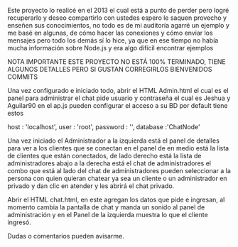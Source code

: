 Este proyecto lo realicé en el 2013 el cual está a punto de perder pero logré recuperarlo y deseo compartirlo con ustedes espero le saquen provecho y enseñen sus conocimientos, no todo es de mi auditoría agarré un ejemplo y me basé en algunas, de cómo hacer las conexiones y cómo enviar los mensajes pero todo los demás sí lo hice, ya que en ese tiempo no había mucha información sobre Node.js y era algo difícil encontrar ejemplos

NOTA IMPORTANTE 
ESTE PROYECTO NO ESTÁ 100% TERMINADO, TIENE ALGUNOS DETALLES PERO SI GUSTAN CORREGIRLOS BIENVENIDOS COMMITS

Una vez configurado e iniciado todo, abrir el HTML Admin.html el cual es el panel para administrar el chat pide usuario y contraseña el cual es Jeshua y Aguilar90 en el ap.js pueden configurar el acceso a su BD por default tiene estos

host : 'localhost', user : 'root', password : '', database :'ChatNode'

Una vez iniciado el Administrador a la izquierda está el panel de detalles para ver a los clientes que se conectan en el panel de en medio está la lista de clientes que están conectados, de lado derecho está la lista de administradores abajo a la derecha está el chat de administradores el combo que está al lado del chat de administradores pueden seleccionar a la persona con quien quieran chatear ya sea un cliente o un administrador en privado y dan clic en atender y les abrirá el chat privado.

Abrir el HTML chat.html, en este agregan los datos que pide e ingresan, al momento cambia la pantalla de chat y manda un sonido al panel de administración y en el Panel de la izquierda muestra lo que el cliente ingresó.


Dudas o comentarios pueden avisarme.
